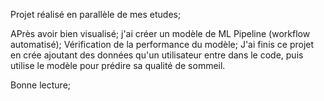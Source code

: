 Projet réalisé en parallèle de mes etudes;

APrès avoir bien visualisé; j'ai créer un modèle de ML Pipeline (workflow automatisé);
Vérification de la performance du modèle;
J'ai finis ce projet en crée ajoutant des données qu'un utilisateur entre dans le code, puis utilise le modèle pour prédire sa qualité de sommeil.

Bonne lecture;
